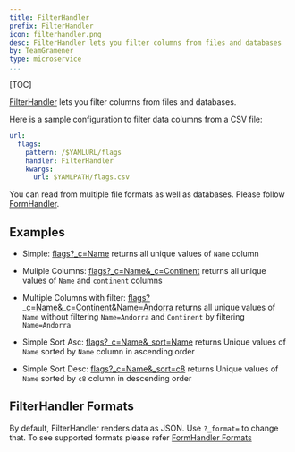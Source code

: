 ```yaml
---
title: FilterHandler
prefix: FilterHandler
icon: filterhandler.png
desc: FilterHandler lets you filter columns from files and databases
by: TeamGramener
type: microservice
...
```


[TOC]

[FilterHandler][filterhandler] lets you filter columns from files and databases.

Here is a sample configuration to filter data columns from a CSV file:

```yaml
url:
  flags:
    pattern: /$YAMLURL/flags
    handler: FilterHandler
    kwargs:
      url: $YAMLPATH/flags.csv
```

You can read from multiple file formats as well as databases. Please follow
[FormHandler](../formhandler/).

## Examples

- Simple: [flags?_c=Name](flags?_c=Name)
returns all unique values of `Name` column

- Muliple Columns: [flags?_c=Name&_c=Continent](flags?_c=Name&_c=Continent)
returns all unique values of `Name` and `continent` columns

- Multiple Columns with filter: [flags?_c=Name&_c=Continent&Name=Andorra](flags?_c=Name&_c=Continent&Name=Andorra)
returns all unique values of `Name` without filtering `Name=Andorra` and `Continent` by filtering `Name=Andorra`

- Simple Sort Asc: [flags?_c=Name&_sort=Name](flags?_c=Name&_sort=Name) returns Unique values of `Name` sorted by `Name` column in ascending order

- Simple Sort Desc: [flags?_c=Name&_sort=c8](flags?_c=Name&_sort=-c8) returns Unique values of `Name` sorted by `c8` column in descending order

## FilterHandler Formats

By default, FilterHandler renders data as JSON. Use `?_format=` to change that.
To see supported formats please refer [FormHandler Formats](../formhandler/#formhandler-formats)

[filterhandler]: https://learn.gramener.com/gramex/gramex.handlers.html#gramex.handlers.FilterHandler
